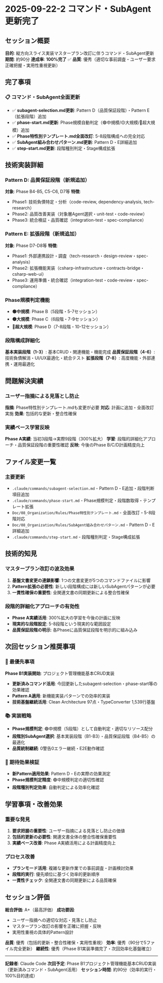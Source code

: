 # 2025-09-22-2 コマンド・SubAgent更新完了

## セッション概要
**目的**: 縦方向スライス実装マスタープラン改訂に伴うコマンド・SubAgent更新
**期間**: 約90分
**達成率**: **100%完了** ✅
**品質**: 優秀（適切な事前調査・ユーザー要求正確把握・実用性重視更新）

## 完了事項

### 📋 コマンド・SubAgent全面更新
- ✅ **subagent-selection.md更新**: Pattern D（品質保証段階）・Pattern E（拡張段階）追加
- ✅ **phase-start.md更新**: Phase規模自動判定（🟢中規模/🟡大規模/🔴超大規模）追加
- ✅ **Phase特性別テンプレート.md全面改訂**: 5-8段階構成への完全対応
- ✅ **SubAgent組み合わせパターン.md更新**: Pattern D・E詳細追加
- ✅ **step-start.md更新**: 段階種別判定・Stage構成拡張

## 技術実装詳細

### Pattern D: 品質保証段階（新規追加）
**対象**: Phase B4-B5, C5-C6, D7等
**特徴**:
- Phase1: 技術負債特定・分析（code-review, dependency-analysis, tech-research）
- Phase2: 品質改善実装（対象層Agent選択・unit-test・code-review）
- Phase3: 統合検証・品質確認（integration-test・spec-compliance）

### Pattern E: 拡張段階（新規追加）
**対象**: Phase D7-D8等
**特徴**:
- Phase1: 外部連携設計・調査（tech-research・design-review・spec-analysis）
- Phase2: 拡張機能実装（csharp-infrastructure・contracts-bridge・csharp-web-ui）
- Phase3: 運用準備・統合確認（integration-test・code-review・spec-compliance）

### Phase規模判定機能
- **🟢中規模**: Phase B（5段階・5-7セッション）
- **🟡大規模**: Phase C（6段階・7-9セッション）
- **🔴超大規模**: Phase D（7-8段階・10-12セッション）

### 段階構成詳細化
**基本実装段階（1-3）**: 基本CRUD・関連機能・機能完成
**品質保証段階（4-6）**: 技術負債解消・UI/UX最適化・統合テスト
**拡張段階（7-8）**: 高度機能・外部連携・運用最適化

## 問題解決実績

### ユーザー指摘による見落とし防止
**指摘**: Phase特性別テンプレート.mdも変更が必要
**対応**: 計画に追加・全面改訂実施
**効果**: 包括的な更新・整合性確保

### 実績ベース学習反映
**Phase A実績**: 当初3段階→実際9段階（300%拡大）
**学習**: 段階的詳細化アプローチ・品質保証段階の重要性確認
**反映**: 今後のPhase B/C/D計画精度向上

## ファイル変更一覧

### 主要更新
- `.claude/commands/subagent-selection.md` - Pattern D・E追加・段階判断項目追加
- `.claude/commands/phase-start.md` - Phase規模判定・段階数取得・テンプレート拡張
- `Doc/08_Organization/Rules/Phase特性別テンプレート.md` - 全面改訂・5-8段階対応
- `Doc/08_Organization/Rules/SubAgent組み合わせパターン.md` - Pattern D・E詳細追加
- `.claude/commands/step-start.md` - 段階種別判定・Stage構成拡張

## 技術的知見

### マスタープラン改訂の波及効果
1. **基盤文書変更の連鎖影響**: 1つの文書変更が5つのコマンドファイルに影響
2. **Pattern拡張の必要性**: 新しい段階構成には新しいSubAgentパターンが必要
3. **一貫性確保の重要性**: 全関連文書の同期更新による整合性確保

### 段階的詳細化アプローチの有効性
- **Phase A実績活用**: 300%拡大の学習を今後の計画に反映
- **現実的な段階設定**: 5-8段階という現実的な範囲設定
- **品質保証段階の明示**: 各Phaseに品質保証段階を明示的に組み込み

## 次回セッション推奨事項

### 🔴 最優先事項
**Phase B1実装開始**: プロジェクト管理機能基本CRUD実装
- **更新済みコマンド活用**: 今回更新したsubagent-selection・phase-start等の効果確認
- **Pattern A適用**: 新機能実装パターンでの効率的実装
- **技術基盤継続活用**: Clean Architecture 97点・TypeConverter 1,539行基盤

### 📚 実装戦略
- **Phase規模判定**: 🟢中規模（5段階）として自動判定・適切なリソース配分
- **段階別SubAgent選択**: 基本実装段階（B1-B3）・品質保証段階（B4-B5）の最適化
- **品質統制継続**: 0警告0エラー継続・E2E動作確認

### 🎯 期待効果検証
- **新Pattern適用効果**: Pattern D・Eの実際の効果測定
- **Phase規模判定精度**: 🟢中規模判定の適切性確認
- **段階種別判定効果**: 自動判定による効率化確認

## 学習事項・改善効果

### 重要な発見
1. **要求把握の重要性**: ユーザー指摘による見落とし防止の価値
2. **包括的更新の必要性**: 関連文書全体の整合性確保重要性
3. **実績ベース改善**: Phase A実績活用による計画精度向上

### プロセス改善
- **プランモード活用**: 複雑な更新作業での事前調査・計画検討効果
- **段階的実行**: 優先順位に基づく効率的更新順序
- **一貫性チェック**: 全関連文書の同期更新による品質確保

## セッション評価

**総合評価**: A+（最高評価）
**成功要因**:
- ユーザー指摘への適切な対応・見落とし防止
- マスタープラン改訂の影響を正確に把握・反映
- 実用性重視の具体的Pattern設計

**品質**: 優秀（包括的更新・整合性確保・実用性重視）
**効率**: 優秀（90分で5ファイル完全更新）
**継続性**: 優秀（Phase B1実装準備完了・次回効率化基盤確立）

---

**記録者**: Claude Code
**次回予定**: Phase B1プロジェクト管理機能基本CRUD実装（更新済みコマンド・SubAgent活用）
**セッション時間**: 約90分（効率的実行・100%目的達成）